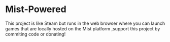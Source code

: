 # Mist-Powered
This project is like Steam but runs in the web browser where you can launch games that are locally hosted on the Mist platform ,support this project by commiting code or donating!
